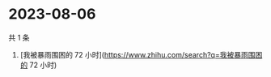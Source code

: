 # 2023-08-06

共 1 条

<!-- BEGIN -->
<!-- 最后更新时间 Sun Aug 06 2023 03:04:52 GMT+0800 (China Standard Time) -->

1. [我被暴雨围困的 72 小时](https://www.zhihu.com/search?q=我被暴雨围困的 72
   小时)

<!-- END -->
